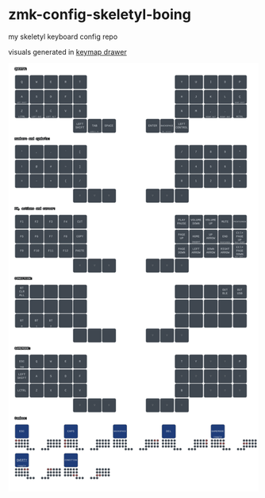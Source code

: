 # zmk-config-skeletyl-boing
my skeletyl keyboard config repo

visuals generated in [keymap drawer](https://keymap-drawer.streamlit.app/)

![image](export_keymap.svg "image")
